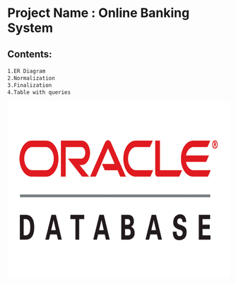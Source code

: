# Project Name : Online Banking System
## Contents: 
    1.ER Diagram
    2.Normalization
    3.Finalization
    4.Table with queries

<img src="./img/db.png" height ="400"
width="700"
title="oracle database">

